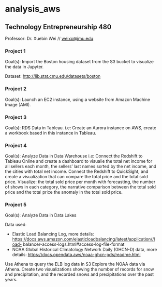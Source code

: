 # analysis_aws

## Technology Entrepreneurship 480
Professor: Dr. Xuebin Wei // weixx@jmu.edu

### Project 1
Goal(s): Import the Boston housing dataset from the S3 bucket to visualize the data in Jupyter. 

Dataset: http://lib.stat.cmu.edu/datasets/boston 

### Project 2
Goal(s): Launch an EC2 instance, using a website from Amazon Machine Image (AMI).

### Project 3
Goal(s): RDS Data in Tableau.
  i.e: Create an Aurora instance on AWS, create a workbook based in this instance in Tableau.

### Project 4
Goal(s): Analyze Data in Data Warehouse
  i.e: Connect the Redshift to Tableau Online and create a dashboard to visualie the total net income for all sellers each month, the sellers’ last names sorted by the net income, and the cities with total net income.
  Connect the Redshift to QuickSight, and create a visualization that can compare the total price and the total sold price.     Visualize: the total sold price per month with forecasting, the number of shows in each category, the narrative comparison between the total sold price and the total price the anomaly in the total sold price.

### Project 5
Goal(s):  Analyze Data in Data Lakes

Data used:
- Elastic Load Balancing Log, more details: https://docs.aws.amazon.com/elasticloadbalancing/latest/application//load- balancer-access-logs.html#access-log-file-format
- NOAA Global Historical Climatology Network Daily (GHCN-D) data, more details: https://docs.opendata.aws/noaa-ghcn-pds/readme.html

Use Athena to query the ELB log data in S3
Explore the NOAA data via Athena. Create two visualizations showing the number of records for snow and
precipitation, and the recorded snows and precipitations over the past years.



